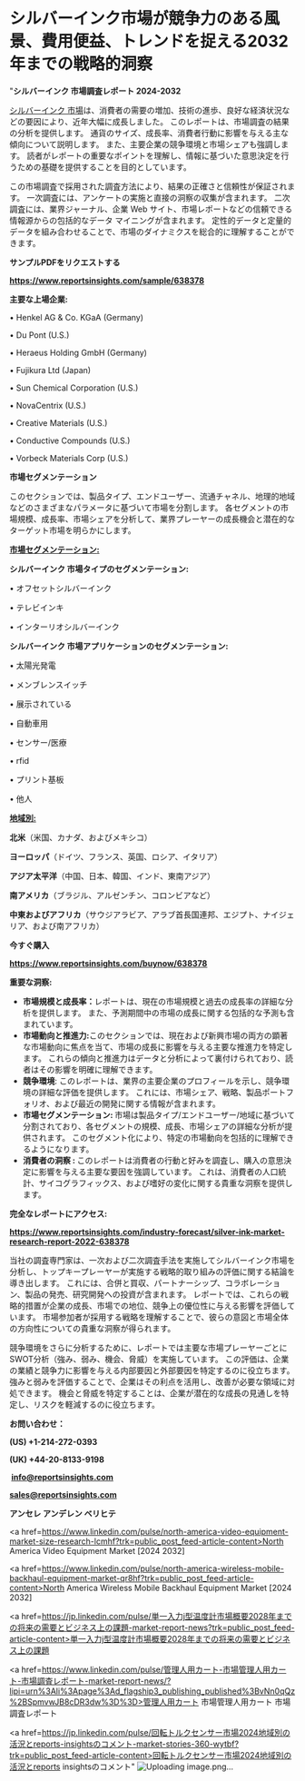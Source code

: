 # シルバーインク市場が競争力のある風景、費用便益、トレンドを捉える2032年までの戦略的洞察

"<strong>シルバーインク 市場調査レポート 2024-2032</strong>

<a href=https://www.reportsinsights.com/sample/638378>シルバーインク 市場</a>は、消費者の需要の増加、技術の進歩、良好な経済状況などの要因により、近年大幅に成長しました。 このレポートは、市場調査の結果の分析を提供します。 通貨のサイズ、成長率、消費者行動に影響を与える主な傾向について説明します。 また、主要企業の競争環境と市場シェアも強調します。 読者がレポートの重要なポイントを理解し、情報に基づいた意思決定を行うための基礎を提供することを目的としています。

この市場調査で採用された調査方法により、結果の正確さと信頼性が保証されます。 一次調査には、アンケートの実施と直接の洞察の収集が含まれます。 二次調査には、業界ジャーナル、企業 Web サイト、市場レポートなどの信頼できる情報源からの包括的なデータ マイニングが含まれます。 定性的データと定量的データを組み合わせることで、市場のダイナミクスを総合的に理解することができます。

<strong><b>サンプルPDFをリクエストする</b></strong>

<a href=https://www.reportsinsights.com/sample/638378><strong><u>https://www.reportsinsights.com/sample/638378</u></strong></a>

<strong>主要な上場企業:</strong>

• Henkel AG & Co. KGaA (Germany)

• Du Pont (U.S.)

• Heraeus Holding GmbH (Germany)

• Fujikura Ltd (Japan)

• Sun Chemical Corporation (U.S.)

• NovaCentrix (U.S.)

• Creative Materials (U.S.)

• Conductive Compounds (U.S.)

• Vorbeck Materials Corp (U.S.)

<strong>市場セグメンテーション</strong>

このセクションでは、製品タイプ、エンドユーザー、流通チャネル、地理的地域などのさまざまなパラメータに基づいて市場を分割します。 各セグメントの市場規模、成長率、市場シェアを分析して、業界プレーヤーの成長機会と潜在的なターゲット市場を明らかにします。

<strong><u>市場セグメンテーション</u></strong><strong><u>:</u></strong>

<strong>シルバーインク 市場タイプのセグメンテーション:</strong>

• オフセットシルバーインク

• テレビインキ

• インターリオシルバーインク

<strong>シルバーインク 市場アプリケーションのセグメンテーション:</strong>

• 太陽光発電

• メンブレンスイッチ

• 展示されている

• 自動車用

• センサー/医療

• rfid

• プリント基板

• 他人

<strong><u>地域別</u></strong><strong><u>:</u></strong>

<strong>北米</strong>（米国、カナダ、およびメキシコ）

<strong>ヨーロッパ</strong>（ドイツ、フランス、英国、ロシア、イタリア）

<strong>アジア太平洋</strong>（中国、日本、韓国、インド、東南アジア）

<strong>南アメリカ</strong>（ブラジル、アルゼンチン、コロンビアなど）

<strong>中東およびアフリカ</strong>（サウジアラビア、アラブ首長国連邦、エジプト、ナイジェリア、および南アフリカ）

<strong>今すぐ購入</strong>

<a href=https://www.reportsinsights.com/buynow/638378><strong><u>https://www.reportsinsights.com/buynow/638378</u></strong></a>

<strong>重要な洞察:</strong>
<ul>
  <li><strong>市場規模と成長率：</strong>レポートは、現在の市場規模と過去の成長率の詳細な分析を提供します。 また、予測期間中の市場の成長に関する包括的な予測も含まれています。</li>
  <li><strong>市場動向と推進力:</strong>このセクションでは、現在および新興市場の両方の顕著な市場動向に焦点を当て、市場の成長に影響を与える主要な推進力を特定します。 これらの傾向と推進力はデータと分析によって裏付けられており、読者はその影響を明確に理解できます。</li>
  <li><strong>競争環境</strong>: このレポートは、業界の主要企業のプロフィールを示し、競争環境の詳細な評価を提供します。 これには、市場シェア、戦略、製品ポートフォリオ、および最近の開発に関する情報が含まれます。</li>
  <li><strong>市場セグメンテーション: </strong>市場は製品タイプ/エンドユーザー/地域に基づいて分割されており、各セグメントの規模、成長、市場シェアの詳細な分析が提供されます。 このセグメント化により、特定の市場動向を包括的に理解できるようになります。</li>
  <li><strong>消費者の洞察 : </strong>このレポートは消費者の行動と好みを調査し、購入の意思決定に影響を与える主要な要因を強調しています。 これは、消費者の人口統計、サイコグラフィックス、および嗜好の変化に関する貴重な洞察を提供します。</li>
</ul>
<strong>完全なレポートにアクセス:</strong>

<a href=https://www.reportsinsights.com/industry-forecast/silver-ink-market-research-report-2022-638378><strong><u><b>https://www.reportsinsights.com/industry-forecast/silver-ink-market-research-report-2022-638378</b></u></strong></a>

当社の調査専門家は、一次および二次調査手法を実施してシルバーインク市場を分析し、トップキープレーヤーが実施する戦略的取り組みの評価に関する結論を導き出します。 これには、合併と買収、パートナーシップ、コラボレーション、製品の発売、研究開発への投資が含まれます。 レポートでは、これらの戦略的措置が企業の成長、市場での地位、競争上の優位性に与える影響を評価しています。 市場参加者が採用する戦略を理解することで、彼らの意図と市場全体の方向性についての貴重な洞察が得られます。

競争環境をさらに分析するために、レポートでは主要な市場プレーヤーごとにSWOT分析（強み、弱み、機会、脅威）を実施しています。 この評価は、企業の業績と競争力に影響を与える内部要因と外部要因を特定するのに役立ちます。 強みと弱みを評価することで、企業はその利点を活用し、改善が必要な領域に対処できます。 機会と脅威を特定することは、企業が潜在的な成長の見通しを特定し、リスクを軽減するのに役立ちます。

<strong>お問い合わせ：</strong>

<strong>(US) +1-214-272-0393</strong>

<strong>(UK) +44-20-8133-9198</strong>

<strong> </strong><a href=info@reportsinsights.com><strong><u>info@reportsinsights.com</u></strong></a>

<a href=sales@reportsinsights.com><strong><u>sales@reportsinsights.com</u></strong></a>

<strong>アンセレ アンデレン ベリヒテ</strong>

<a href=https://www.linkedin.com/pulse/north-america-video-equipment-market-size-research-lcmhf?trk=public_post_feed-article-content>North America Video Equipment Market [2024 2032]</a>

<a href=https://www.linkedin.com/pulse/north-america-wireless-mobile-backhaul-equipment-market-qr8hf?trk=public_post_feed-article-content>North America Wireless Mobile Backhaul Equipment Market [2024 2032]</a>

<a href=https://jp.linkedin.com/pulse/単一入力j型温度計市場概要2028年までの将来の需要とビジネス上の課題-market-report-news?trk=public_post_feed-article-content>単一入力j型温度計市場概要2028年までの将来の需要とビジネス上の課題</a>

<a href=https://www.linkedin.com/pulse/管理人用カート-市場管理人用カート-市場調査レポート-market-report-news/?lipi=urn%3Ali%3Apage%3Ad_flagship3_publishing_published%3BvNn0qQz%2BSpmvwJB8cDR3dw%3D%3D>管理人用カート 市場管理人用カート 市場調査レポート</a>

<a href=https://jp.linkedin.com/pulse/回転トルクセンサー市場2024地域別の活況とreports-insightsのコメント-market-stories-360-wytbf?trk=public_post_feed-article-content>回転トルクセンサー市場2024地域別の活況とreports insightsのコメント</a>"
![Uploading image.png…]()

